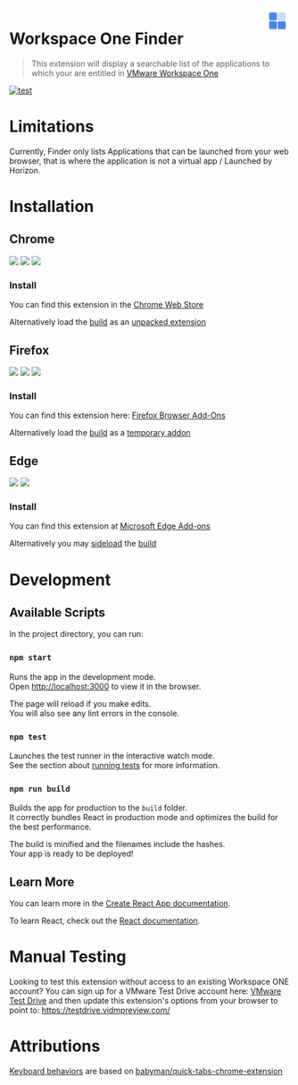 <img src="public/ws1-finder.svg" width=48 align="right" />

# Workspace One Finder
>This extension will display a searchable list of the applications to which your are entitled in [VMware Workspace One](https://www.vmware.com/products/workspace-one.html)

[![test](https://github.com/ws1-finder/ws1-finder/workflows/test.yml/badge.svg)](https://github.com/ws1-finder/ws1-finder/actions)

# Limitations
Currently, Finder only lists Applications that can be launched from your web browser, that is where the application is not a virtual app / Launched by Horizon.

# Installation
## Chrome
<img src="https://img.shields.io/chrome-web-store/stars/aehfcfgkfhkaclkhjhonjoabaklkpggc"> <img src="https://img.shields.io/chrome-web-store/v/aehfcfgkfhkaclkhjhonjoabaklkpggc"> <img src="https://img.shields.io/chrome-web-store/users/aehfcfgkfhkaclkhjhonjoabaklkpggc">

### Install
You can find this extension in the [Chrome Web Store](https://chrome.google.com/webstore/detail/appfinder-for-workspace-o/aehfcfgkfhkaclkhjhonjoabaklkpggc)

Alternatively load the [build](#npm-run-build) as an [unpacked extension](https://developer.chrome.com/extensions/getstarted#manifest)

## Firefox
<img src="https://img.shields.io/amo/stars/appfinder-for-workspace-one"> <img src="https://img.shields.io/amo/v/appfinder-for-workspace-one"> <img src="https://img.shields.io/amo/users/appfinder-for-workspace-one">

### Install
You can find this extension here: [Firefox Browser Add-Ons](https://addons.mozilla.org/en-US/firefox/addon/appfinder-for-workspace-one)

Alternatively load the [build](#npm-run-build) as a [temporary addon](https://extensionworkshop.com/documentation/develop/temporary-installation-in-firefox/)

## Edge
[![](https://img.shields.io/badge/dynamic/json?label=rating&suffix=/5&query=%24.averageRating&url=https%3A%2F%2Fmicrosoftedge.microsoft.com%2Faddons%2Fgetproductdetailsbycrxid%2Ffaalidmfeahkcajpjccbgdfglmhepbfk)](https://microsoftedge.microsoft.com/addons/detail/workspace-one-finder/faalidmfeahkcajpjccbgdfglmhepbfk)
[![](https://img.shields.io/badge/dynamic/json?label=edge%20add-on&prefix=v&query=%24.version&url=https%3A%2F%2Fmicrosoftedge.microsoft.com%2Faddons%2Fgetproductdetailsbycrxid%2Ffaalidmfeahkcajpjccbgdfglmhepbfk)](https://microsoftedge.microsoft.com/addons/detail/workspace-one-finder/faalidmfeahkcajpjccbgdfglmhepbfk)

### Install
You can find this extension at [Microsoft Edge Add-ons](https://microsoftedge.microsoft.com/addons/detail/workspace-one-finder/faalidmfeahkcajpjccbgdfglmhepbfk)

Alternatively you may [sideload](https://docs.microsoft.com/en-us/microsoft-edge/extensions-chromium/getting-started/extension-sideloading) the [build](#npm-run-build)

# Development

## Available Scripts

In the project directory, you can run:

### `npm start`

Runs the app in the development mode.\
Open [http://localhost:3000](http://localhost:3000) to view it in the browser.

The page will reload if you make edits.\
You will also see any lint errors in the console.

### `npm test`

Launches the test runner in the interactive watch mode.\
See the section about [running tests](https://facebook.github.io/create-react-app/docs/running-tests) for more information.

### `npm run build`

Builds the app for production to the `build` folder.\
It correctly bundles React in production mode and optimizes the build for the best performance.

The build is minified and the filenames include the hashes.\
Your app is ready to be deployed!

## Learn More

You can learn more in the [Create React App documentation](https://facebook.github.io/create-react-app/docs/getting-started).

To learn React, check out the [React documentation](https://reactjs.org/).

# Manual Testing
Looking to test this extension without access to an existing Workspace ONE account? You can sign up for a VMware Test Drive account here: [VMware Test Drive](https://portal.vmtestdrive.com/) and then update this extension's options from your browser to point to: <https://testdrive.vidmpreview.com/>

# Attributions
[Keyboard behaviors](web-extension/src/keyboard_behaviors.js) are based on [babyman/quick-tabs-chrome-extension](https://github.com/babyman/quick-tabs-chrome-extension)
